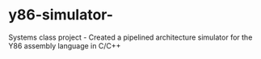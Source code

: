 # y86-simulator-

Systems class project - Created a pipelined architecture simulator for the Y86 assembly language in C/C++

